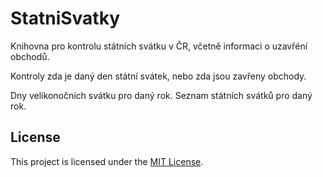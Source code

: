 # StatniSvatky

Knihovna pro kontrolu státních svátku v ČR, včetně informaci o uzavřéní obchodů.

Kontroly zda je daný den státní svátek, nebo zda jsou zavřeny obchody.

Dny velikonočních svátku pro daný rok. Seznam státních svátků pro daný rok.


## License

This project is licensed under the [MIT License](LICENSE.txt).
